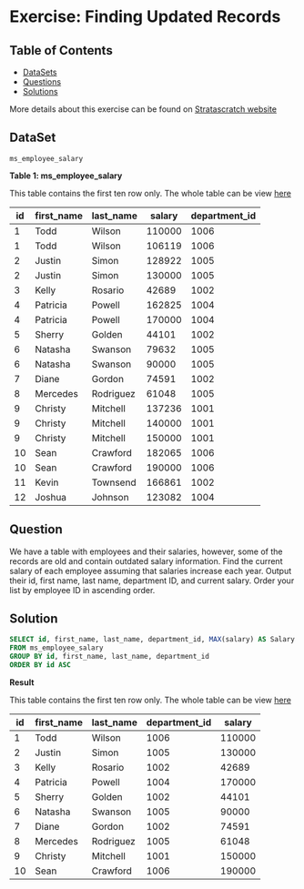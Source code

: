 # Exercise: Finding Updated Records

## Table of Contents

- [DataSets](https://github.com/mukaruernest/StratascratchExercises/tree/master/Finding%20Updated%20Records#dataset)
- [Questions](https://github.com/mukaruernest/StratascratchExercises/tree/master/Finding%20Updated%20Records#question)
- [Solutions](https://github.com/mukaruernest/StratascratchExercises/tree/master/Finding%20Updated%20Records#solution)

More details about this exercise can be found on [Stratascratch website](https://platform.stratascratch.com/coding-question?id=10299&python=)

## DataSet

`ms_employee_salary`


**Table 1: ms_employee_salary**

This table contains the first ten row only. The whole table can be view [here](https://platform.stratascratch.com/coding-question/output-preview)

<html><body>
<!--StartFragment-->

id | first_name | last_name | salary | department_id
-- | -- | -- | -- | --
1 | Todd | Wilson | 110000 | 1006
1 | Todd | Wilson | 106119 | 1006
2 | Justin | Simon | 128922 | 1005
2 | Justin | Simon | 130000 | 1005
3 | Kelly | Rosario | 42689 | 1002
4 | Patricia | Powell | 162825 | 1004
4 | Patricia | Powell | 170000 | 1004
5 | Sherry | Golden | 44101 | 1002
6 | Natasha | Swanson | 79632 | 1005
6 | Natasha | Swanson | 90000 | 1005
7 | Diane | Gordon | 74591 | 1002
8 | Mercedes | Rodriguez | 61048 | 1005
9 | Christy | Mitchell | 137236 | 1001
9 | Christy | Mitchell | 140000 | 1001
9 | Christy | Mitchell | 150000 | 1001
10 | Sean | Crawford | 182065 | 1006
10 | Sean | Crawford | 190000 | 1006
11 | Kevin | Townsend | 166861 | 1002
12 | Joshua | Johnson | 123082 | 1004

<!--EndFragment-->
</body>
</html>

## Question 

We have a table with employees and their salaries, however, some of the records are old and contain outdated salary information. Find the current salary of each employee assuming that salaries increase each year. Output their id, first name, last name, department ID, and current salary. Order your list by employee ID in ascending order.

## Solution

``` SQL
SELECT id, first_name, last_name, department_id, MAX(salary) AS Salary
FROM ms_employee_salary
GROUP BY id, first_name, last_name, department_id
ORDER BY id ASC
```

**Result** 

This table contains the first ten row only. The whole table can be view [here](https://platform.stratascratch.com/coding-question/output-preview)

<html><body>
<!--StartFragment-->

id | first_name | last_name | department_id | salary
-- | -- | -- | -- | --
1 | Todd | Wilson | 1006 | 110000
2 | Justin | Simon | 1005 | 130000
3 | Kelly | Rosario | 1002 | 42689
4 | Patricia | Powell | 1004 | 170000
5 | Sherry | Golden | 1002 | 44101
6 | Natasha | Swanson | 1005 | 90000
7 | Diane | Gordon | 1002 | 74591
8 | Mercedes | Rodriguez | 1005 | 61048
9 | Christy | Mitchell | 1001 | 150000
10 | Sean | Crawford | 1006 | 190000

<!--EndFragment-->
</body>
</html>

